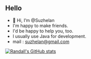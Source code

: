 ## Hello
- 👋 Hi, I’m @Suzhelan
- I'm happy to make friends.
- I'd be happy to help you, too.
- I usually use Java for development.
- mail : suzhelan@gmail.com

[![Randall's GitHub stats](https://github-readme-stats.vercel.app/api?username=suzhelan)](https://github.com/rdegges)

